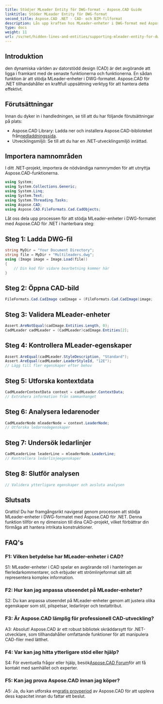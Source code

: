 ```yaml
---
title: Stödjer MLeader Entity för DWG-format - Aspose.CAD Guide
linktitle: Stöder MLeader Entity för DWG-format
second_title: Aspose.CAD .NET - CAD- och BIM-filformat
description: Lås upp kraften hos MLeader-enheter i DWG-format med Aspose.CAD för .NET. Lyft dina CAD-projekt utan ansträngning.
type: docs
weight: 11
url: /sv/net/hidden-lines-and-entities/supporting-mleader-entity-for-dwg-format/
---
```

## Introduktion

den dynamiska världen av datorstödd design (CAD) är det avgörande att ligga i framkant med de senaste funktionerna och funktionerna. En sådan funktion är att stödja MLeader-enheter i DWG-formatet. Aspose.CAD för .NET tillhandahåller en kraftfull uppsättning verktyg för att hantera detta effektivt.

## Förutsättningar

Innan du dyker in i handledningen, se till att du har följande förutsättningar på plats:

-  Aspose.CAD Library: Ladda ner och installera Aspose.CAD-biblioteket från[nedladdningssida](https://releases.aspose.com/cad/net/).
- Utvecklingsmiljö: Se till att du har en .NET-utvecklingsmiljö inrättad.

## Importera namnområden

I ditt .NET-projekt, importera de nödvändiga namnrymden för att utnyttja Aspose.CAD-funktionerna.

```csharp
using System;
using System.Collections.Generic;
using System.Linq;
using System.Text;
using System.Threading.Tasks;
using Aspose.CAD;
using Aspose.CAD.FileFormats.Cad.CadObjects;
```

Låt oss dela upp processen för att stödja MLeader-enheter i DWG-formatet med Aspose.CAD för .NET i hanterbara steg:

## Steg 1: Ladda DWG-fil

```csharp
string MyDir = "Your Document Directory";
string file = MyDir + "Multileaders.dwg";
using (Image image = Image.Load(file))
{
    // Din kod för vidare bearbetning kommer här
}
```

## Steg 2: Öppna CAD-bild

```csharp
FileFormats.Cad.CadImage cadImage = (FileFormats.Cad.CadImage)image;
```

## Steg 3: Validera MLeader-enheter

```csharp
Assert.AreNotEqual(cadImage.Entities.Length, 0);
CadMLeader cadMLeader = (CadMLeader)cadImage.Entities[2];
```

## Steg 4: Kontrollera MLeader-egenskaper

```csharp
Assert.AreEqual(cadMLeader.StyleDescription, "Standard");
Assert.AreEqual(cadMLeader.LeaderStyleId, "12E");
// Lägg till fler egenskaper efter behov
```

## Steg 5: Utforska kontextdata

```csharp
CadMLeaderContextData context = cadMLeader.ContextData;
// Extrahera information från sammanhanget
```

## Steg 6: Analysera ledarenoder

```csharp
CadMLeaderNode mleaderNode = context.LeaderNode;
// Utforska ledarnodegenskaper
```

## Steg 7: Undersök ledarlinjer

```csharp
CadMLeaderLine leaderLine = mleaderNode.LeaderLine;
// Kontrollera ledarlinjeegenskaper
```

## Steg 8: Slutför analysen

```csharp
// Validera ytterligare egenskaper och avsluta analysen
```

## Slutsats

Grattis! Du har framgångsrikt navigerat genom processen att stödja MLeader-enheter i DWG-formatet med Aspose.CAD för .NET. Denna funktion tillför en ny dimension till dina CAD-projekt, vilket förbättrar din förmåga att hantera intrikata konstruktioner.

## FAQ's

### F1: Vilken betydelse har MLeader-enheter i CAD?

S1: MLeader-enheter i CAD spelar en avgörande roll i hanteringen av flerledarkommentarer, och erbjuder ett strömlinjeformat sätt att representera komplex information.

### F2: Hur kan jag anpassa utseendet på MLeader-enheter?

S2: Du kan anpassa utseendet på MLeader-enheter genom att justera olika egenskaper som stil, pilspetsar, ledarlinjer och textattribut.

### F3: Är Aspose.CAD lämplig för professionell CAD-utveckling?

A3: Absolut! Aspose.CAD är ett robust bibliotek skräddarsytt för .NET-utvecklare, som tillhandahåller omfattande funktioner för att manipulera CAD-filer med lätthet.

### F4: Var kan jag hitta ytterligare stöd eller hjälp?

 S4: För eventuella frågor eller hjälp, besök[Aspose.CAD Forum](https://forum.aspose.com/c/cad/19)för att få kontakt med samhället och experter.

### F5: Kan jag prova Aspose.CAD innan jag köper?

 A5: Ja, du kan utforska en[gratis provperiod](https://releases.aspose.com/) av Aspose.CAD för att uppleva dess kapacitet innan du fattar ett beslut.